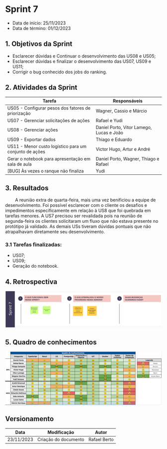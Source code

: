 # Sprint 7

- Data de início: 25/11/2023
- Data de término: 01/12/2023

## 1. Objetivos da Sprint

- Esclarecer dúvidas e Continuar o desenvolvimento das US08 e US05;
- Esclarecer dúvidas e finalizar o desenvolvimento das US07, US09 e US11;
- Corrigir o bug conhecido dos jobs do ranking.

## 2. Atividades da Sprint

| Tarefa | Responsáveis |
|---|---|
|US05 - Configurar pesos dos fatores de priorização| Wagner, Cassio e Márcio |
|US07 - Gerenciar solicitações de ações| Rafael e Yudi |
|US08 - Gerenciar ações| Daniel Porto, Vitor Lamego, Lucas e João|
|US09 - Exportar dados| Thiago e Eduardo |
|US11 - Menor custo logístico para um conjunto de ações| Victor Hugo, Artur e André|
|Gerar o notebook para apresentação em sala de aula| Daniel Porto, Wagner, Thiago e Rafael|
|[BUG] Às vezes o ranque não finaliza| Yudi |

## 3. Resultados

&emsp;&emsp; A reunião extra de quarta-feira, mais uma vez benificiou a equipe de desenvolvimento. Foi possível esclarecer com o cliente os desafios e impedimentos especificamente em relação à US8 que foi quebrada em tarefas menores. A US7 precisou ser revalidada pois na reunião de segunda-feira os clientes solicitaram um fluxo que não estava presente no protótipo já validado. As demais USs tiveram dúvidas pontuais que não atrapalhavam diretamente seu desenvolvimento.

### 3.1 Tarefas finalizadas:

- US07;
- US09;
- Geração do notebook.


## 4. Retrospectiva

![Retrospectiva](../assets/retrospectivas/retrospectiva7.png)

## 5. Quadro de conhecimentos

![Conhecimentos](../assets/quadro-conhecimento/conhecimento7.png)

## Versionamento

| Data | Modificação | Autor |
|---|---|---|
|23/11/2023|Criação do documento| Rafael Berto |
